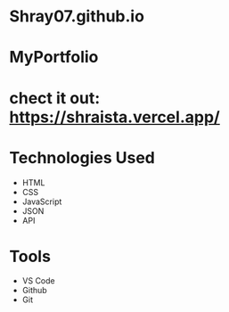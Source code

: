 # Shray07.github.io

# MyPortfolio

# chect it out: https://shraista.vercel.app/

# Technologies Used
* HTML
* CSS
* JavaScript
* JSON
* API

# Tools
* VS Code
* Github
* Git
